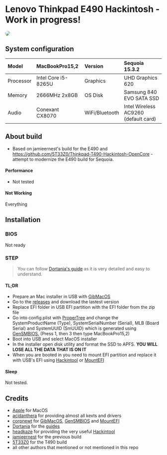 # Lenovo Thinkpad E490 Hackintosh - Work in progress!
<p>
    <img style="border-radius: 8px" src="Assets/x.png">
</p>

## System configuration

| Model     | MacBookPro15,2      | Version        | Sequoia 15.3.2      |
| :-------- | :------------------ | :------------- | :------------------ |
| Processor | Intel Core i5-8265U | Graphics       | UHD Graphics 620    |
| Memory    | 2666MHz 2x8GB  | OS Disk        | Samsung 840 EVO SATA SSD |
| Audio     | Conexant CX8070     | WiFi/Bluetooth | Intel Wireless AC9260 (default card)|

## About build

- Based on jamieernest's build for the E490 and https://github.com/5T33Z0/Thinkpad-T490-Hackintosh-OpenCore - attempt to modernize the E490 build for Sequoia.

#### Performance

- Not tested

#### Not Working

Everything

## Installation

### BIOS

Not ready

### STEP

> You can follow [Dortania's guide](https://dortania.github.io/OpenCore-Install-Guide/) as it is very detailed and easy to understand.

#### TL;DR

- Prepare an Mac installer in USB with [GibMacOS](https://dortania.github.io/OpenCore-Install-Guide/installer-guide/)
- Go to the [releases](https://github.com/jamieernest/Lenovo-E490-Hackintosh/releases) and download the lastest version
- Replace EFI folder in USB EFI partition with the EFI folder from the zip file
- Go into config.plist with [ProperTree](https://github.com/corpnewt/ProperTree) and change the SystemProductName (Type), SystemSerialNumber (Serial), MLB (Board Serial) and SystemUUID (SmUUID) which is generated using [GenSMBIOS.](https://github.com/corpnewt/GenSMBIOS) (Press 1, then 3 then type MacBookPro15,2)
- Boot into USB and select MacOS installer
- In the installer open disk utility and format the SSD to APFS. <strong>YOU WILL LOSE ALL THE DATA THAT IS ON IT</strong> 
- When you are booted in you need to mount EFI partition and replace it with USB's EFI using [Hackintool](https://github.com/headkaze/Hackintool/releases) or [MountEFI](https://github.com/corpnewt/MountEFI)

#### Sleep

Not tested.

## Credits

- [Apple](https://apple.com/) for MacOS
- [acidanthera](https://github.com/acidanthera) for providing almost all kexts and drivers
- [corpnewt](https://github.com/corpnewt) for [GibMacOS](https://github.com/corpnewt/gibMacOS), [GenSMBIOS](https://github.com/corpnewt/GenSMBIOS) and [MountEFI](https://github.com/corpnewt/MountEFI)
- [Dortania](https://github.com/dortania) for the [guides](https://dortania.github.io/OpenCore-Install-Guide/)
- [headkaze](https://github.com/headkaze) for providing the very useful [Hackintool](https://github.com/headkaze/Hackintool/releases)
- [jamieernest](https://github.com/jamieernest) for the previous build
- [5T33Z0](https://github.com/5T33Z0) for the T490 build
- all other authors that mentioned or not mentioned in this repo
